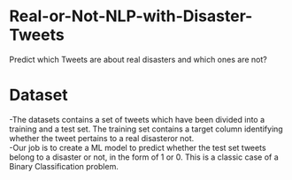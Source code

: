 # Real-or-Not-NLP-with-Disaster-Tweets
Predict which Tweets are about real disasters and which ones are not?
# Dataset
-The datasets contains a set of tweets which have been divided into a training and a test set. The training set contains a target column identifying whether the tweet pertains to a real disasteror not.\
-Our job is to create a ML model to predict whether the test set tweets belong to a disaster or not, in the form of 1 or 0. This is a     classic case of a Binary Classification problem.
